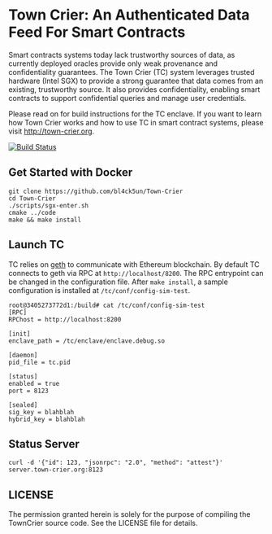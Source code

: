 # Town Crier: An Authenticated Data Feed For Smart Contracts

Smart contracts systems today lack trustworthy sources of data, as currently
deployed oracles provide only weak provenance and confidentiality guarantees.
The Town Crier (TC) system leverages trusted hardware (Intel SGX) to provide a
strong guarantee that data comes from an existing, trustworthy source. It also
provides confidentiality, enabling smart contracts to support confidential
queries and manage user credentials.

Please read on for build instructions for the TC enclave.
If you want to learn how Town Crier works and how to use TC in smart contract systems,
please visit http://town-crier.org.

[![Build Status](https://travis-ci.org/bl4ck5un/Town-Crier.svg?branch=master)](https://travis-ci.org/bl4ck5un/Town-Crier)

Get Started with Docker
-----------------------

    git clone https://github.com/bl4ck5un/Town-Crier
    cd Town-Crier
    ./scripts/sgx-enter.sh
    cmake ../code
    make && make install


Launch TC
---------

TC relies on [geth](https://github.com/ethereum/go-ethereum) to communicate with Ethereum blockchain.
By default TC connects to geth via RPC at `http://localhost/8200`. The RPC entrypoint can be changed in the configuration file. After `make install`, a sample configuration is installed at `/tc/conf/config-sim-test`.

    root@3405273772d1:/build# cat /tc/conf/config-sim-test 
    [RPC]
    RPChost = http://localhost:8200

    [init]
    enclave_path = /tc/enclave/enclave.debug.so

    [daemon]
    pid_file = tc.pid

    [status]
    enabled = true
    port = 8123

    [sealed]
    sig_key = blahblah
    hybrid_key = blahblah

Status Server
-------------

```
curl -d '{"id": 123, "jsonrpc": "2.0", "method": "attest"}' server.town-crier.org:8123
```

LICENSE
-------

The permission granted herein is solely for the purpose of compiling the TownCrier source code.
See the LICENSE file for details.
